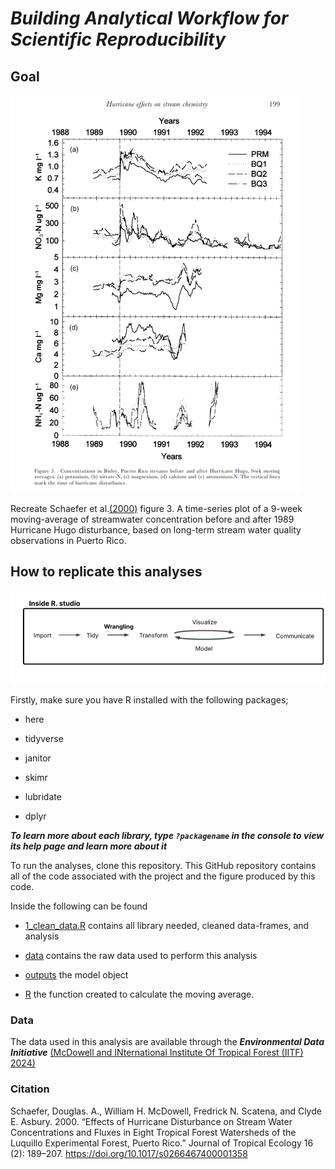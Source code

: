 # ***Building Analytical Workflow for Scientific Reproducibility***

## Goal
![**Figure 3.**](images/Schaeferet.alfig3.png)

Recreate Schaefer et al.[(2000)](https://doi.org/10.1017/s0266467400001358) figure 3. A time-series plot of a 9-week moving-average of streamwater concentration before and after 1989 Hurricane Hugo disturbance, based on long-term stream water quality observations in Puerto Rico.

## How to replicate this analyses
![**Flowchart**](images/workflowimage.png)

Firstly, make sure you have R installed with the following packages;

- here

- tidyverse

- janitor

- skimr

- lubridate

- dplyr

***To learn more about each library, type `?packagename` in the console to view its help page and learn more about it***

To run the analyses, clone this repository.
This GitHub repository contains all of the code associated with the project and the figure produced by this code.

Inside the following can be found

-  [1_clean_data.R](eds214-Repro/1_clean_data.R) 
contains all library needed, cleaned data-frames, and analysis

- [data](data/data)
contains the raw data used to perform this analysis 


- [outputs](outputs/stream_anly.rds)
the model object

- [R](R/moving_average_FUN.R)
the function created to calculate the moving average. 

### Data
The data used in this analysis are available through the ***Environmental Data Initiative*** [(McDowell and INternational Institute Of Tropical Forest (IITF) 2024)](https://portal.edirepository.org/nis/mapbrowse?packageid=knb-lter-luq.20.4923064)


### Citation

Schaefer, Douglas. A., William H. McDowell, Fredrick N. Scatena, and Clyde E. Asbury. 2000. “Effects of Hurricane Disturbance on Stream Water Concentrations and Fluxes in Eight Tropical Forest Watersheds of the Luquillo Experimental Forest, Puerto Rico.” Journal of Tropical Ecology 16 (2): 189–207. <https://doi.org/10.1017/s0266467400001358>
